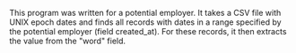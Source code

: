 This program was written for a potential employer. It takes a CSV file with UNIX epoch dates and finds all records with dates 
in a range specified by the potential employer (field created_at). For these records, it then extracts the value from the "word" field.